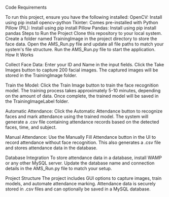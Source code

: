 Code Requirements

To run this project, ensure you have the following installed:
OpenCV: Install using pip install opencv-python
Tkinter: Comes pre-installed with Python
Pillow (PIL): Install using pip install Pillow
Pandas: Install using pip install pandas
Steps to Run the Project
Clone this repository to your local system.
Create a folder named TrainingImage in the project directory to store the face data.
Open the AMS_Run.py file and update all file paths to match your system's file structure.
Run the AMS_Run.py file to start the application.
How It Works

Collect Face Data:
Enter your ID and Name in the input fields.
Click the Take Images button to capture 200 facial images.
The captured images will be stored in the TrainingImage folder.

Train the Model:
Click the Train Image button to train the face recognition model.
The training process takes approximately 5-10 minutes, depending on the amount of data.
Once complete, the trained model will be saved in the TrainingImageLabel folder.

Automatic Attendance:
Click the Automatic Attendance button to recognize faces and mark attendance using the trained model.
The system will generate a .csv file containing attendance records based on the detected faces, time, and subject.

Manual Attendance:
Use the Manually Fill Attendance button in the UI to record attendance without face recognition.
This also generates a .csv file and stores attendance data in the database.

Database Integration
To store attendance data in a database, install WAMP or any other MySQL server.
Update the database name and connection details in the AMS_Run.py file to match your setup.

Project Structure
The project includes GUI options to capture images, train models, and automate attendance marking.
Attendance data is securely stored in .csv files and can optionally be saved in a MySQL database.
